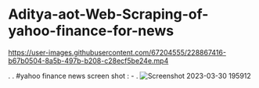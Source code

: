 # Aditya-aot-Web-Scraping-of-yahoo-finance-for-news

https://user-images.githubusercontent.com/67204555/228867416-b67b0504-8a5b-497b-b208-c28ecf5be24e.mp4


.
.
#yahoo finance news screen shot : -
.
![Screenshot 2023-03-30 195912](https://user-images.githubusercontent.com/67204555/228869207-84113a7d-177a-47c7-9442-b5dedaf1873a.png)
